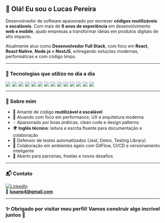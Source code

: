 ## 👋 Olá! Eu sou o Lucas Pereira

Desenvolvedor de software apaixonado por escrever **códigos reutilizáveis e escaláveis**. Com mais de **6 anos de experiência** em desenvolvimento **web e mobile**, ajudo empresas a transformar ideias em produtos digitais de alto impacto.

Atualmente atuo como **Desenvolvedor Full Stack**, com foco em **React**, **React Native**, **Node.js** e **NestJS**, entregando soluções modernas, performáticas e com código limpo.

---

### 🚀 Tecnologias que utilizo no dia a dia

<div style="display: flex; flex-wrap: wrap; gap: 5px;">
  <img src="https://img.shields.io/badge/React-20232A?style=for-the-badge&logo=react&logoColor=61DAFB" />
  <img src="https://img.shields.io/badge/React_Native-20232A?style=for-the-badge&logo=react&logoColor=61DAFB" />
  <img src="https://img.shields.io/badge/Redux-593D88?style=for-the-badge&logo=redux&logoColor=white" />
  <img src="https://img.shields.io/badge/Zustand-000000?style=for-the-badge&logo=zustand&logoColor=white" />
  <img src="https://img.shields.io/badge/Angular-DD0031?style=for-the-badge&logo=angular&logoColor=white" />
  <img src="https://img.shields.io/badge/Node.js-43853D?style=for-the-badge&logo=node.js&logoColor=white" />
  <img src="https://img.shields.io/badge/NestJS-E0234E?style=for-the-badge&logo=nestjs&logoColor=white" />
  <img src="https://img.shields.io/badge/TypeScript-007ACC?style=for-the-badge&logo=typescript&logoColor=white" />
  <img src="https://img.shields.io/badge/Tailwind_CSS-38B2AC?style=for-the-badge&logo=tailwind-css&logoColor=white" />
  <img src="https://img.shields.io/badge/PostgreSQL-316192?style=for-the-badge&logo=postgresql&logoColor=white" />
  <img src="https://img.shields.io/badge/MongoDB-4EA94B?style=for-the-badge&logo=mongodb&logoColor=white" />
  <img src="https://img.shields.io/badge/GraphQL-E10098?style=for-the-badge&logo=graphql&logoColor=white" />
  <img src="https://img.shields.io/badge/Jest-C21325?style=for-the-badge&logo=jest&logoColor=white" />
  <img src="https://img.shields.io/badge/Detox-000000?style=for-the-badge&logo=detox&logoColor=white" />
</div>

---

### 🧠 Sobre mim

- 🔁 Amante de código **reutilizável e escalável**
- 🔭 Atuando com foco em performance, UX e arquitetura moderna
- 💡 Apaixonado por boas práticas, clean code e design patterns
- 🌍 **Inglês técnico**: leitura e escrita fluente para documentação e colaboração
- 🧪 Defensor de testes automatizados (Jest, Detox, Testing Library)
- 🧰 Colaboração em ambientes ágeis com GitFlow, CI/CD e versionamento inteligente
- 🤝 Aberto para parcerias, freelas e novos desafios

---

### 📬 Contato

[![LinkedIn](https://img.shields.io/badge/LinkedIn-0077B5?style=for-the-badge&logo=linkedin&logoColor=white)](https://linkedin.com/in/swlucas)  
📧 **lusanp4@gmail.com**  

---

### ✨ Obrigado por visitar meu perfil! Vamos construir algo incrível juntos 🚀
